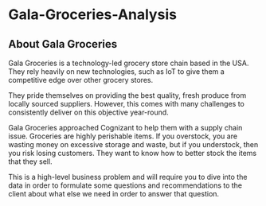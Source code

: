 # Gala-Groceries-Analysis

## About Gala Groceries
Gala Groceries is a technology-led grocery store chain based in the USA. They rely heavily on new technologies, such as IoT to give them a competitive edge over other grocery stores.  

They pride themselves on providing the best quality, fresh produce from locally sourced suppliers. However, this comes with many challenges to consistently deliver on this objective year-round.  

Gala Groceries approached Cognizant to help them with a supply chain issue. Groceries are highly perishable items. If you overstock, you are wasting money on excessive storage and waste, but if you understock, then you risk losing customers. They want to know how to better stock the items that they sell.  

This is a high-level business problem and will require you to dive into the data in order to formulate some questions and recommendations to the client about what else we need in order to answer that question.  
